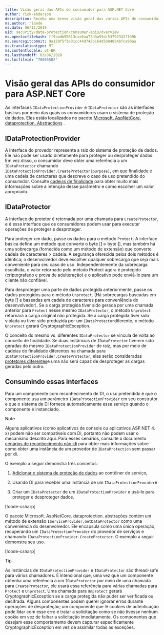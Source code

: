 ```yaml
---
title: Visão geral das APIs do consumidor para ASP.NET Core
author: rick-anderson
description: Receba uma breve visão geral das várias APIs de consumidor disponíveis na biblioteca de proteção de dados ASP.NET Core.
ms.author: riande
ms.date: 06/11/2019
uid: security/data-protection/consumer-apis/overview
ms.openlocfilehash: ff9badb55813cae0aa72d3a95dc53792332f109b
ms.sourcegitcommit: 9a129f5f3e31cc449742b164d5004894bfca90aa
ms.translationtype: MT
ms.contentlocale: pt-BR
ms.lasthandoff: 03/06/2020
ms.locfileid: "78666582"
---
```

# <a name="consumer-apis-overview-for-aspnet-core"></a>Visão geral das APIs do consumidor para ASP.NET Core

As interfaces `IDataProtectionProvider` e `IDataProtector` são as interfaces básicas por meio das quais os consumidores usam o sistema de proteção de dados. Eles estão localizados no pacote [Microsoft. AspNetCore. dataprotection. Abstractions](https://www.nuget.org/packages/Microsoft.AspNetCore.DataProtection.Abstractions/) .

## <a name="idataprotectionprovider"></a>IDataProtectionProvider

A interface do provedor representa a raiz do sistema de proteção de dados. Ele não pode ser usado diretamente para proteger ou desproteger dados. Em vez disso, o consumidor deve obter uma referência a um `IDataProtector` chamando `IDataProtectionProvider.CreateProtector(purpose)`, em que finalidade é uma cadeia de caracteres que descreve o caso de uso pretendido do consumidor. Consulte [cadeias de finalidade](xref:security/data-protection/consumer-apis/purpose-strings) para obter muito mais informações sobre a intenção desse parâmetro e como escolher um valor apropriado.

## <a name="idataprotector"></a>IDataProtector

A interface do protetor é retornada por uma chamada para `CreateProtector`, e é essa interface que os consumidores podem usar para executar operações de proteger e desproteger.

Para proteger um dado, passe os dados para o método `Protect`. A interface básica define um método que converte o byte []-> byte [], mas também há uma sobrecarga (fornecida como um método de extensão) que converte cadeia de caracteres > cadeia. A segurança oferecida pelos dois métodos é idêntica; o desenvolvedor deve escolher qualquer sobrecarga que seja mais conveniente para seu caso de uso. Independentemente da sobrecarga escolhida, o valor retornado pelo método Protect agora é protegido (criptografado e prova de adulteração) e o aplicativo pode enviá-lo para um cliente não confiável.

Para desproteger uma parte de dados protegida anteriormente, passe os dados protegidos para o método `Unprotect`. (Há sobrecargas baseadas em byte [] e baseadas em cadeia de caracteres para conveniência do desenvolvedor). Se a carga protegida tiver sido gerada por uma chamada anterior para `Protect` nesse mesmo `IDataProtector`, o método `Unprotect` retornará a carga original não protegida. Se a carga protegida tiver sido violada ou tiver sido produzida por um `IDataProtector`diferente, o método `Unprotect` gerará CryptographicException.

O conceito do mesmo vs. diferentes `IDataProtector` se vincula de volta ao conceito de finalidade. Se duas instâncias de `IDataProtector` tiverem sido geradas do mesmo `IDataProtectionProvider` de raiz, mas por meio de cadeias de finalidade diferentes na chamada para `IDataProtectionProvider.CreateProtector`, elas serão consideradas [protetores diferentes](xref:security/data-protection/consumer-apis/purpose-strings)e uma não será capaz de desproteger as cargas geradas pelo outro.

## <a name="consuming-these-interfaces"></a>Consumindo essas interfaces

Para um componente com reconhecimento de DI, o uso pretendido é que o componente usa um parâmetro `IDataProtectionProvider` em seu construtor e que o sistema de DI fornece automaticamente esse serviço quando o componente é instanciado.

> [!NOTE]
> Alguns aplicativos (como aplicativos de console ou aplicativos ASP.NET 4. x) podem não ser compatíveis com DI, portanto não podem usar o mecanismo descrito aqui. Para esses cenários, consulte o documento [cenários de reconhecimento não-di](xref:security/data-protection/configuration/non-di-scenarios) para obter mais informações sobre como obter uma instância de um provedor de `IDataProtection` sem passar por di.

O exemplo a seguir demonstra três conceitos:

1. [Adicionar o sistema de proteção de dados](xref:security/data-protection/configuration/overview) ao contêiner de serviço,

2. Usando DI para receber uma instância de um `IDataProtectionProvider`e

3. Criar um `IDataProtector` de um `IDataProtectionProvider` e usá-lo para proteger e desproteger dados.

[!code-csharp[](../using-data-protection/samples/protectunprotect.cs?highlight=26,34,35,36,37,38,39,40)]

O pacote Microsoft. AspNetCore. dataprotection. abstrações contém um método de extensão `IServiceProvider.GetDataProtector` como uma conveniência do desenvolvedor. Ele encapsula como uma única operação, recuperando um `IDataProtectionProvider` do provedor de serviços e chamando `IDataProtectionProvider.CreateProtector`. O exemplo a seguir demonstra seu uso.

[!code-csharp[](./overview/samples/getdataprotector.cs?highlight=15)]

>[!TIP]
> As instâncias de `IDataProtectionProvider` e `IDataProtector` são thread-safe para vários chamadores. É intencional que, uma vez que um componente obtenha uma referência a um `IDataProtector` por meio de uma chamada para `CreateProtector`, ele usará essa referência para várias chamadas para `Protect` e `Unprotect`. Uma chamada para `Unprotect` gerará CryptographicException se a carga protegida não puder ser verificada ou decifrada. Alguns componentes podem querer ignorar erros durante operações de desproteção; um componente que lê cookies de autenticação pode lidar com esse erro e tratar a solicitação como se não tivesse nenhum cookie em vez de falhar a solicitação imediatamente. Os componentes que desejam esse comportamento devem capturar especificamente CryptographicException em vez de assimilar todas as exceções.
